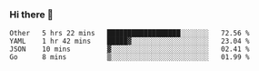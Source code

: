 ### Hi there 👋

<!--
**yeya24/yeya24** is a ✨ _special_ ✨ repository because its `README.md` (this file) appears on your GitHub profile.

Here are some ideas to get you started:

- 🔭 I’m currently working on ...
- 🌱 I’m currently learning ...
- 👯 I’m looking to collaborate on ...
- 🤔 I’m looking for help with ...
- 💬 Ask me about ...
- 📫 How to reach me: ...
- 😄 Pronouns: ...
- ⚡ Fun fact: ...
-->

<!--START_SECTION:waka-->
```text
Other   5 hrs 22 mins   ██████████████████░░░░░░░   72.56 % 
YAML    1 hr 42 mins    █████▓░░░░░░░░░░░░░░░░░░░   23.04 % 
JSON    10 mins         ▓░░░░░░░░░░░░░░░░░░░░░░░░   02.41 % 
Go      8 mins          ▒░░░░░░░░░░░░░░░░░░░░░░░░   01.99 % 
```
<!--END_SECTION:waka-->
